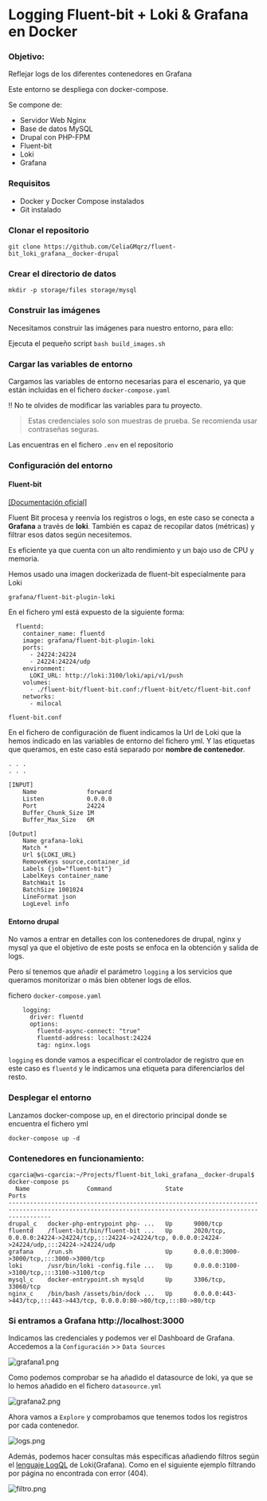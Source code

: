 # Logging Fluent-bit + Loki & Grafana en Docker

### Objetivo:

Reflejar logs de los diferentes contenedores en Grafana

Este entorno se despliega con docker-compose.

Se compone de:

* Servidor Web Nginx 
* Base de datos MySQL
* Drupal con PHP-FPM
* Fluent-bit
* Loki
* Grafana

### Requisitos 

- Docker y Docker Compose instalados
- Git instalado

### Clonar el repositorio 

```shell 
git clone https://github.com/CeliaGMqrz/fluent-bit_loki_grafana__docker-drupal
```

### Crear el directorio de datos 

```shell 
mkdir -p storage/files storage/mysql
```

### Construir las imágenes 

Necesitamos construir las imágenes para nuestro entorno, para ello:

Ejecuta el pequeño script `bash build_images.sh`


### Cargar las variables de entorno 

Cargamos las variables de entorno necesarias para el escenario, ya que están incluidas en el fichero `docker-compose.yaml`

!! No te olvides de modificar las variables para tu proyecto.

> Estas credenciales solo son muestras de prueba. Se recomienda usar contraseñas seguras.

Las encuentras en el fichero `.env` en el repositorio

### Configuración del entorno 

#### Fluent-bit 

[[Documentación oficial]](https://fluentbit.io/)

Fluent Bit procesa y reenvía los registros o logs, en este caso se conecta a **Grafana** a través de **loki**. También es capaz de recopilar datos (métricas) y filtrar esos datos según necesitemos.

Es eficiente ya que cuenta con un alto rendimiento y un bajo uso de CPU y memoria.

Hemos usado una imagen dockerizada de fluent-bit especialmente para Loki

`grafana/fluent-bit-plugin-loki`

En el fichero yml está expuesto de la siguiente forma:

```shell
  fluentd:
    container_name: fluentd
    image: grafana/fluent-bit-plugin-loki
    ports:
      - 24224:24224
      - 24224:24224/udp
    environment:
      LOKI_URL: http://loki:3100/loki/api/v1/push
    volumes:
      - ./fluent-bit/fluent-bit.conf:/fluent-bit/etc/fluent-bit.conf
    networks:
      - milocal

```

`fluent-bit.conf`

En el fichero de configuración de fluent indicamos la Url de Loki que la hemos indicado en las variables de entorno del fichero yml. Y las etiquetas que queramos, en este caso está separado por **nombre de contenedor**.

```shell
. . . 
. . . 

[INPUT]
    Name              forward
    Listen            0.0.0.0
    Port              24224
    Buffer_Chunk_Size 1M
    Buffer_Max_Size   6M

[Output]
    Name grafana-loki
    Match *
    Url ${LOKI_URL}
    RemoveKeys source,container_id
    Labels {job="fluent-bit"}
    LabelKeys container_name
    BatchWait 1s
    BatchSize 1001024
    LineFormat json
    LogLevel info

```

#### Entorno drupal

No vamos a entrar en detalles con los contenedores de drupal, nginx y mysql ya que el objetivo de este posts se enfoca en la obtención y salida de logs.

Pero sí tenemos que añadir el parámetro `logging` a los servicios que queramos monitorizar o más bien obtener logs de ellos.

fichero `docker-compose.yaml`
```shell
    logging:
      driver: fluentd
      options:
        fluentd-async-connect: "true"
        fluentd-address: localhost:24224
        tag: nginx.logs
```

`logging` es donde vamos a especificar el controlador de registro que en este caso es `fluentd` y le indicamos una etiqueta para diferenciarlos del resto.


### Desplegar el entorno 

Lanzamos docker-compose up, en el directorio principal donde se encuentra el fichero yml

```shell
docker-compose up -d
```

### Contenedores en funcionamiento:

```shell
cgarcia@ws-cgarcia:~/Projects/fluent-bit_loki_grafana__docker-drupal$ docker-compose ps
  Name                Command               State                                                  Ports                                                
--------------------------------------------------------------------------------------------------------------------------------------------------------
drupal_c   docker-php-entrypoint php- ...   Up      9000/tcp                                                                                            
fluentd    /fluent-bit/bin/fluent-bit ...   Up      2020/tcp, 0.0.0.0:24224->24224/tcp,:::24224->24224/tcp, 0.0.0.0:24224->24224/udp,:::24224->24224/udp
grafana    /run.sh                          Up      0.0.0.0:3000->3000/tcp,:::3000->3000/tcp                                                            
loki       /usr/bin/loki -config.file ...   Up      0.0.0.0:3100->3100/tcp,:::3100->3100/tcp                                                            
mysql_c    docker-entrypoint.sh mysqld      Up      3306/tcp, 33060/tcp                                                                                 
nginx_c    /bin/bash /assets/bin/dock ...   Up      0.0.0.0:443->443/tcp,:::443->443/tcp, 0.0.0.0:80->80/tcp,:::80->80/tcp   
```

### Si entramos a Grafana http://localhost:3000

Indicamos las credenciales y podemos ver el Dashboard de Grafana. Accedemos a la `Configuración` >> `Data Sources`

![grafana1.png](/images/grafana1.png)


Como podemos comprobar se ha añadido el datasource de loki, ya que se lo hemos añadido en el fichero `datasource.yml`

![grafana2.png](/images/grafana2.png)


Ahora vamos a `Explore` y comprobamos que tenemos todos los registros por cada contenedor. 

![logs.png](/images/logs.png)


Además, podemos hacer consultas más específicas añadiendo filtros según el [lenguaje LogQL](https://grafana.com/docs/loki/latest/logql/#line-filter-expression) de Loki(Grafana). Como en el siguiente ejemplo filtrando por página no encontrada con error (404).

![filtro.png](/images/filtro.png)

